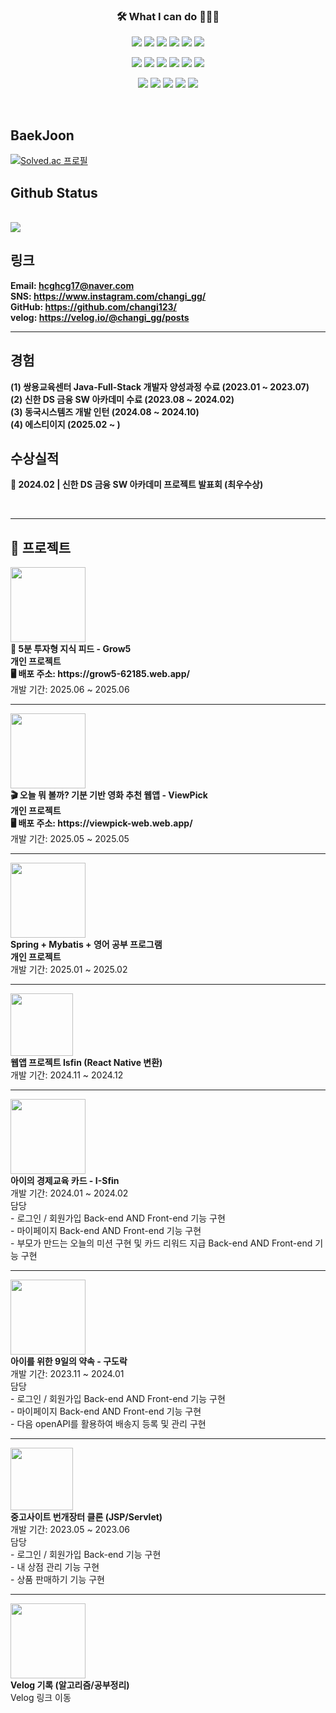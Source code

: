<h3 align="center">🛠 What I can do 👨🏻‍💻</h3>



<!--======== 로고 ========-->
<!-- backend -->
<p align="center">
  <img src="https://img.shields.io/badge/Java-007396?style=for-the-badge&logo=java&logoColor=white" />
  <img src="https://img.shields.io/badge/junit5-25A162?style=for-the-badge&logo=junit5&logoColor=white">
  <img src="https://img.shields.io/badge/spring-6DB33F?style=for-the-badge&logo=spring&logoColor=white">
  <img src="https://img.shields.io/badge/springboot-6DB33F?style=for-the-badge&logo=springboot&logoColor=white">
  <img src="https://img.shields.io/badge/mysql-4479A1?style=for-the-badge&logo=mysql&logoColor=white">
  <img src="https://img.shields.io/badge/oracle-F80000?style=for-the-badge&logo=oracle&logoColor=white">
</p>


<!-- front -->  
<p align="center">
  <img src="https://img.shields.io/badge/thymeleaf-005F0F?style=for-the-badge&logo=thymeleaf&logoColor=white">
  <img src="https://img.shields.io/badge/javascript-F7DF1E?style=for-the-badge&logo=javascript&logoColor=black">
  <img src="https://img.shields.io/badge/jquery-0769AD?style=for-the-badge&logo=jquery&logoColor=white">
  <img src="https://img.shields.io/badge/html5-E34F26?style=for-the-badge&logo=html5&logoColor=white">
  <img src="https://img.shields.io/badge/css3-1572B6?style=for-the-badge&logo=css3&logoColor=white">
  <img src="https://img.shields.io/badge/react-444444?style=for-the-badge&logo=react">
</p>
<!-- 개발환경 & DataBase --> 
<p align="center">
  <img src="https://img.shields.io/badge/github-181717?style=for-the-badge&logo=github&logoColor=white">
  <img src="https://img.shields.io/badge/eclipse ide-2C2255?style=for-the-badge&logo=eclipseide&logoColor=white"> 
  <img src="https://img.shields.io/badge/visualstudiocode-007ACC?style=for-the-badge&logo=visualstudiocode&logoColor=white"> 
  <img src="https://img.shields.io/badge/gradle-02303A?style=for-the-badge&logo=gradle&logoColor=white"> 
  <img src="https://img.shields.io/badge/apachemaven-C71A36?style=for-the-badge&logo=apachemaven&logoColor=white"> 
</p>

<br>

## BaekJoon
[![Solved.ac
프로필](http://mazassumnida.wtf/api/v2/generate_badge?boj=hcghcg17)](https://solved.ac/hcghcg17)

## Github Status

<br>

  <a href="https://github.com/changi123">
    <img src="https://github-readme-stats.vercel.app/api/top-langs/?username=changi123&layout=compact&hide=javascript,html,scss" />
  </a>
  
<br>

## 링크
**Email: [hcghcg17@naver.com](mailto:hcghcg17@naver.com)**
<br/>
**SNS: <https://www.instagram.com/changi_gg/>**
<br/>
**GitHub: <https://github.com/changi123/>**
<br/>
**velog: <https://velog.io/@changi_gg/posts>**

---

## 경험
**(1) 쌍용교육센터 Java-Full-Stack 개발자 양성과정 수료 (2023.01 ~ 2023.07)**
<br/>
**(2) 신한 DS 금융 SW 아카데미 수료 (2023.08 ~ 2024.02)**
<br>
**(3) 동국시스템즈 개발 인턴 (2024.08 ~ 2024.10)**
<br>
**(4) 에스티이지 (2025.02 ~ )**
<br>
## 수상실적
**🥇 2024.02 | 신한 DS 금융 SW 아카데미 프로젝트 발표회 (최우수상)**

<br>


--- 
## 📌 프로젝트

<!-- Grow5 -->
<a href="https://github.com/changi123/grow5" target="_blank">
  <img src="https://github.com/user-attachments/assets/846ea1fa-6706-41c3-8995-620fedd83667" width="120" height="120">
</a><br/>
<b>🎯 5분 투자형 지식 피드 - Grow5</b><br/>
<b>개인 프로젝트</b><br/>
<b>🖥 배포 주소: https://grow5-62185.web.app/</b><br/>
개발 기간: 2025.06 ~ 2025.06

---

<!-- ViewPick -->
<a href="https://github.com/changi123/viewpick" target="_blank">
  <img src="https://github.com/user-attachments/assets/d1077025-470f-4978-ba9b-7c278f996237" width="120" height="120">
</a><br/>
<b>🎬 오늘 뭐 볼까? 기분 기반 영화 추천 웹앱 - ViewPick</b><br/>
<b>개인 프로젝트</b><br/>
<b>🖥 배포 주소: https://viewpick-web.web.app/</b><br/>
개발 기간: 2025.05 ~ 2025.05

---

<!-- Study -->
<a href="https://github.com/changi123/study" target="_blank">
  <img src="https://github.com/user-attachments/assets/1c84e964-95f1-4355-8ed1-6c7021efbc9c" width="120" height="120">
</a><br/>
<b>Spring + Mybatis + 영어 공부 프로그램</b><br/>
<b>개인 프로젝트</b><br/>
개발 기간: 2025.01 ~ 2025.02

---

<!-- Isfin App -->
<a href="https://github.com/changi123/isfin-app" target="_blank">
  <img src="https://github.com/user-attachments/assets/c1542b8d-970b-49ad-889e-ea57b15ec895" width="100" height="100">
</a><br/>
<b>웹앱 프로젝트 Isfin (React Native 변환)</b><br/>
개발 기간: 2024.11 ~ 2024.12

---

<!-- I-Sfin -->
<a href="https://github.com/I-Sfin" target="_blank">
  <img src="https://avatars.githubusercontent.com/u/157471821?s=200&v=4" width="120" height="120">
</a><br/>
<b>아이의 경제교육 카드 - I-Sfin</b><br/>
개발 기간: 2024.01 ~ 2024.02<br/>
담당<br/>
- 로그인 / 회원가입 Back-end AND Front-end 기능 구현<br/>
- 마이페이지 Back-end AND Front-end 기능 구현<br/>
- 부모가 만드는 오늘의 미션 구현 및 카드 리워드 지급 Back-end AND Front-end 기능 구현

---

<!-- 9Dorak -->
<a href="https://github.com/changi123/9dorak" target="_blank">
  <img src="https://github.com/changi123/changi123/assets/133079671/94865e16-3f42-40e0-ad6f-2195c6b7827a" width="120" height="120">
</a><br/>
<b>아이를 위한 9일의 약속 - 구도락</b><br/>
개발 기간: 2023.11 ~ 2024.01<br/>
담당<br/>
- 로그인 / 회원가입 Back-end AND Front-end 기능 구현<br/>
- 마이페이지 Back-end AND Front-end 기능 구현<br/>
- 다음 openAPI를 활용하여 배송지 등록 및 관리 구현

---

<!-- JSP Servlet -->
<a href="https://github.com/changi123/JSP-Servlet_Project" target="_blank">
  <img src="https://play-lh.googleusercontent.com/_gp-eWsqbTR5GvMXnHCIxEazoLPQSlHY4Uv-ZQln0jYsUSRReQb_fzpNwKbhd82R6-4=w240-h480-rw" width="100" height="100">
</a><br/>
<b>중고사이트 번개장터 클론 (JSP/Servlet)</b><br/>
개발 기간: 2023.05 ~ 2023.06<br/>
담당<br/>
- 로그인 / 회원가입 Back-end 기능 구현<br/>
- 내 상점 관리 기능 구현<br/>
- 상품 판매하기 기능 구현

---

<!-- Velog -->
<a href="https://velog.io/@changi_gg/posts" target="_blank">
  <img src="https://github.com/changi123/changi123/assets/133079671/85833525-f679-4dc1-9a75-662fe622a4e0" width="120" height="120">
</a><br/>
<b>Velog 기록 (알고리즘/공부정리)</b><br/>
Velog 링크 이동
